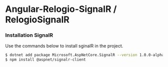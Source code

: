 # Angular-Relogio-SignalR / RelogioSignalR

### Installation SignalR


Use the commands below to install sginalR in the project.

```sh
$ dotnet add package Microsoft.AspNetCore.SignalR --version 1.0.0-alpha2-final
$ npm install @aspnet/signalr-client
